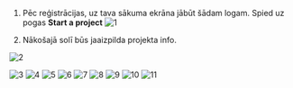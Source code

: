 
1. Pēc reģistrācijas, uz tava sākuma ekrāna jābūt šādam logam. Spied uz pogas **Start a project**
![1](https://user-images.githubusercontent.com/104782418/166487513-6c1ef7fe-dcfd-474d-ad98-e86b071ba2e3.JPG)  
    
2. Nākošajā solī būs jaaizpilda projekta info.  

![2](https://user-images.githubusercontent.com/104782418/166488478-30ffa9b7-1739-4182-842a-fb30e6c18522.JPG)



![3](https://user-images.githubusercontent.com/104782418/167176717-929d6f29-7801-48bc-9578-0ee26a5b8d46.JPG)
![4](https://user-images.githubusercontent.com/104782418/167176721-a59a1b12-ccec-4436-a367-4ebe00e8bcdc.JPG)
![5](https://user-images.githubusercontent.com/104782418/167176722-15d826d1-eeba-4467-8c17-9adfb78c1ce3.JPG)
![6](https://user-images.githubusercontent.com/104782418/167176724-eaeacd1e-a985-4e30-85ea-dc3db24e9e53.JPG)
![7](https://user-images.githubusercontent.com/104782418/167176725-aaaef10c-887e-49dc-8408-38467a80496b.JPG)
![8](https://user-images.githubusercontent.com/104782418/167176726-166befb7-e12e-4cf9-aba5-5d83badf3994.JPG)
![9](https://user-images.githubusercontent.com/104782418/167176730-6229eed5-0e68-4999-a80b-8d6396f2350e.JPG)
![10](https://user-images.githubusercontent.com/104782418/167176733-beac6d46-7cfa-4a3c-b928-4121f0d477a8.JPG)
![11](https://user-images.githubusercontent.com/104782418/167176713-18975359-4f13-487b-8b5c-898474845335.JPG)
